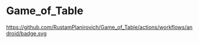 # Game_of_Table

https://github.com/RustamPlanirovich/Game_of_Table/actions/workflows/android/badge.svg
